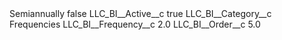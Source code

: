 <?xml version="1.0" encoding="UTF-8"?>
<CustomMetadata xmlns="http://soap.sforce.com/2006/04/metadata" xmlns:xsi="http://www.w3.org/2001/XMLSchema-instance" xmlns:xsd="http://www.w3.org/2001/XMLSchema">
    <label>Semiannually</label>
    <protected>false</protected>
    <values>
        <field>LLC_BI__Active__c</field>
        <value xsi:type="xsd:boolean">true</value>
    </values>
    <values>
        <field>LLC_BI__Category__c</field>
        <value xsi:type="xsd:string">Frequencies</value>
    </values>
    <values>
        <field>LLC_BI__Frequency__c</field>
        <value xsi:type="xsd:double">2.0</value>
    </values>
    <values>
        <field>LLC_BI__Order__c</field>
        <value xsi:type="xsd:double">5.0</value>
    </values>
</CustomMetadata>

